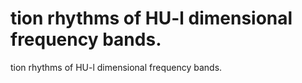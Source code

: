 # tion rhythms of HU-l dimensional frequency bands.

tion rhythms of HU-l dimensional frequency bands.